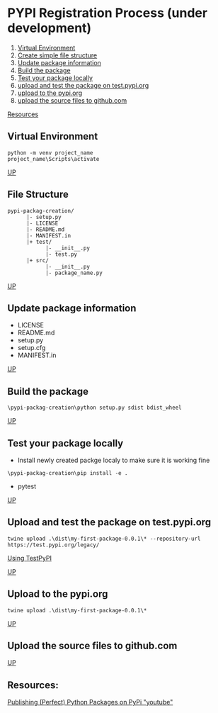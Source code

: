 # PYPI Registration Process (under development)

1. [Virtual Environment](#virtual-environment)
1. [Create simple file structure](#file-structure)
2. [Update package information](#update-package-information)
3. [Build the package](#build-the-package)
4. [Test your package locally](#test-your-package-locally)
5. [upload and test the package on test.pypi.org](#upload-and-test-the-package-on-testpypiorg)
6. [upload to the pypi.org](#upload-to-the-pypiorg)
7. [upload the source files to github.com](#upload-the-source-files-to-githubcom)

[Resources](#resources)

## Virtual Environment

```
python -m venv project_name
project_name\Scripts\activate
```
[UP](#pypi-registration-process)

## File Structure


```
pypi-packag-creation/
      |- setup.py
      |- LICENSE
      |- README.md
      |- MANIFEST.in
      |+ test/
            |- __init__.py
            |- test.py
      |+ src/
            |- __init__.py
            |- package_name.py
```
[UP](#pypi-registration-process)

## Update package information
- LICENSE
- README.md
- setup.py
- setup.cfg
- MANIFEST.in

[UP](#pypi-registration-process)


## Build the package

`\pypi-packag-creation\python setup.py sdist bdist_wheel`

[UP](#pypi-registration-process)

## Test your package locally
- Install newly created packge localy to make sure it is working fine

`\pypi-packag-creation\pip install -e .`

- pytest

[UP](#pypi-registration-process)



## Upload and test the package on test.pypi.org

`twine upload .\dist\my-first-package-0.0.1\* --repository-url https://test.pypi.org/legacy/`

[Using TestPyPI](https://packaging.python.org/en/latest/guides/using-testpypi/)

[UP](#pypi-registration-process)



## Upload to the pypi.org

`twine upload .\dist\my-first-package-0.0.1\*`

[UP](#pypi-registration-process)



## Upload the source files to github.com


[UP](#pypi-registration-process)


## Resources:

[Publishing (Perfect) Python Packages on PyPi "youtube"](https://www.youtube.com/watch?v=GIF3LaRqgXo)












